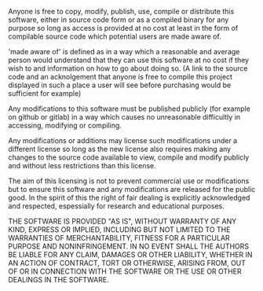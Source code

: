 Anyone is free to copy, modify, publish, use, compile or
distribute this software, either in source code form or as a compiled
binary for any purpose so long as access is provided at no cost at least in
the form of compilable source code which potential users are made aware of.

'made aware of' is defined as in a way which a reasonable and average person
would understand that they can use this software at no cost if they wish to
and information on how to go about doing so. (A link to the source code 
and an acknolgement that anyone is free to compile this project displayed 
in such a place a user will see before purchasing would be sufficient for example)

Any modifications to this software must be published publicly 
(for example on github or gitlab) in a way which causes no 
unreasonable difficultly in accessing, modifying or compiling.

Any modifications or additions may license such modifications under a
different license so long as the new license also requires making any 
changes to the source code available to view, compile and modify publicly
and without less restrictions than this license.

The aim of this licensing is not to prevent commercial use or modifications
but to ensure this software and any modifications are released for the public
good. In the spirit of this the right of fair dealing is explicitly acknowledged
and respected, espessially for research and educational purposes.

THE SOFTWARE IS PROVIDED "AS IS", WITHOUT WARRANTY OF ANY KIND,
EXPRESS OR IMPLIED, INCLUDING BUT NOT LIMITED TO THE WARRANTIES OF
MERCHANTABILITY, FITNESS FOR A PARTICULAR PURPOSE AND NONINFRINGEMENT.
IN NO EVENT SHALL THE AUTHORS BE LIABLE FOR ANY CLAIM, DAMAGES OR
OTHER LIABILITY, WHETHER IN AN ACTION OF CONTRACT, TORT OR OTHERWISE,
ARISING FROM, OUT OF OR IN CONNECTION WITH THE SOFTWARE OR THE USE OR
OTHER DEALINGS IN THE SOFTWARE.
